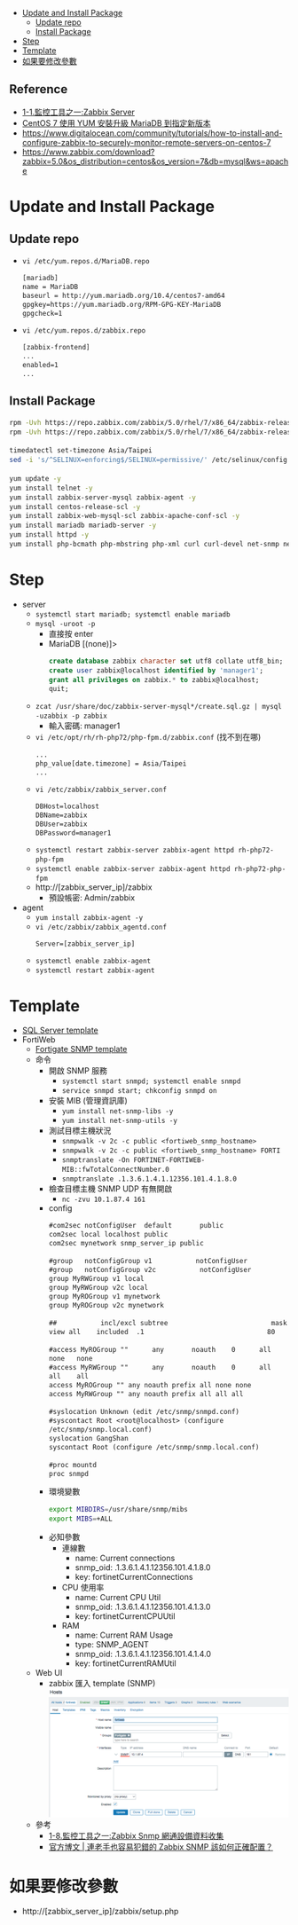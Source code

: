 - [Update and Install Package](#update-and-install-package)
    - [Update repo](#update-repo)
    - [Install Package](#install-package)
- [Step](#step)
- [Template](#template)
- [如果要修改參數](#如果要修改參數)

## Reference
- [1-1.監控工具之一:Zabbix Server](https://ithelp.ithome.com.tw/articles/10190611)
- [CentOS 7 使用 YUM 安裝升級 MariaDB 到指定新版本](https://www.footmark.info/linux/centos/centos7-yum-update-mariadb/)
- https://www.digitalocean.com/community/tutorials/how-to-install-and-configure-zabbix-to-securely-monitor-remote-servers-on-centos-7
- https://www.zabbix.com/download?zabbix=5.0&os_distribution=centos&os_version=7&db=mysql&ws=apache

# Update and Install Package
## Update repo
- `vi /etc/yum.repos.d/MariaDB.repo`
    ```
    [mariadb]
    name = MariaDB
    baseurl = http://yum.mariadb.org/10.4/centos7-amd64
    gpgkey=https://yum.mariadb.org/RPM-GPG-KEY-MariaDB
    gpgcheck=1
    ```
- `vi /etc/yum.repos.d/zabbix.repo`
    ```
    [zabbix-frontend]
    ...
    enabled=1
    ...
    ```

## Install Package
```bash
rpm -Uvh https://repo.zabbix.com/zabbix/5.0/rhel/7/x86_64/zabbix-release-5.0-1.el7.noarch.rpm
rpm -Uvh https://repo.zabbix.com/zabbix/5.0/rhel/7/x86_64/zabbix-release-5.0-1.el7.noarch.rpm --httpproxy http://t-nva:3128

timedatectl set-timezone Asia/Taipei
sed -i 's/^SELINUX=enforcing$/SELINUX=permissive/' /etc/selinux/config

yum update -y
yum install telnet -y
yum install zabbix-server-mysql zabbix-agent -y
yum install centos-release-scl -y
yum install zabbix-web-mysql-scl zabbix-apache-conf-scl -y
yum install mariadb mariadb-server -y
yum install httpd -y
yum install php-bcmath php-mbstring php-xml curl curl-devel net-snmp net-snmp-devel net-snmp-utils perl-DBI -y
```

# Step
- server
    - `systemctl start mariadb; systemctl enable mariadb`
    - `mysql -uroot -p`
        - 直接按 enter
        - MariaDB [(none)]>
            ```sql
            create database zabbix character set utf8 collate utf8_bin;
            create user zabbix@localhost identified by 'manager1';
            grant all privileges on zabbix.* to zabbix@localhost;
            quit;
            ```
    - `zcat /usr/share/doc/zabbix-server-mysql*/create.sql.gz | mysql -uzabbix -p zabbix`
        - 輸入密碼: manager1
    - `vi /etc/opt/rh/rh-php72/php-fpm.d/zabbix.conf` (找不到在哪)
        ```
        ...
        php_value[date.timezone] = Asia/Taipei
        ...
        ```
    - `vi /etc/zabbix/zabbix_server.conf`
        ```
        DBHost=localhost
        DBName=zabbix
        DBUser=zabbix
        DBPassword=manager1
        ```
    - `systemctl restart zabbix-server zabbix-agent httpd rh-php72-php-fpm`
    - `systemctl enable zabbix-server zabbix-agent httpd rh-php72-php-fpm`
    - http://[zabbix_server_ip]/zabbix
        - 預設帳密: Admin/zabbix
- agent
    - `yum install zabbix-agent -y`
    - `vi /etc/zabbix/zabbix_agentd.conf`
        ```
        Server=[zabbix_server_ip]
        ```
    - `systemctl enable zabbix-agent`
    - `systemctl restart zabbix-agent`

# Template
- [SQL Server template](https://share.zabbix.com/databases/microsoft-sql-server/template-for-microsoft-sql-server)
- FortiWeb
    - [Fortigate SNMP template](https://share.zabbix.com/network_devices/fortigate/fortigate-snmp-template)
    - 命令
        - 開啟 SNMP 服務
            - `systemctl start snmpd; systemctl enable snmpd`
            - `service snmpd start; chkconfig snmpd on`
        - 安裝 MIB (管理資訊庫)
            - `yum install net-snmp-libs -y`
            - `yum install net-snmp-utils -y`
        - 測試目標主機狀況
            - `snmpwalk -v 2c -c public <fortiweb_snmp_hostname>`
            - `snmpwalk -v 2c -c public <fortiweb_snmp_hostname> FORTI`
            - `snmptranslate -On FORTINET-FORTIWEB-MIB::fwTotalConnectNumber.0`
            - `snmptranslate .1.3.6.1.4.1.12356.101.4.1.8.0`
        - 檢查目標主機 SNMP UDP 有無開啟
            - `nc -zvu 10.1.87.4 161`
        - config
            ```
            #com2sec notConfigUser  default       public
            com2sec local localhost public
            com2sec mynetwork snmp_server_ip public

            #group   notConfigGroup v1           notConfigUser
            #group   notConfigGroup v2c           notConfigUser
            group MyRWGroup v1 local
            group MyRWGroup v2c local
            group MyROGroup v1 mynetwork
            group MyROGroup v2c mynetwork

            ##           incl/excl subtree                          mask
            view all    included  .1                               80

            #access MyROGroup ""      any       noauth    0      all    none   none
            #access MyRWGroup ""      any       noauth    0      all    all    all
            access MyROGroup "" any noauth prefix all none none
            access MyRWGroup "" any noauth prefix all all all

            #syslocation Unknown (edit /etc/snmp/snmpd.conf)
            #syscontact Root <root@localhost> (configure /etc/snmp/snmp.local.conf)
            syslocation GangShan
            syscontact Root (configure /etc/snmp/snmp.local.conf)

            #proc mountd
            proc snmpd
            ```
        - 環境變數
            ```bash
            export MIBDIRS=/usr/share/snmp/mibs
            export MIBS=+ALL
            ```
        - 必知參數
            - 連線數
                - name: Current connections
                - snmp_oid: .1.3.6.1.4.1.12356.101.4.1.8.0
                - key: fortinetCurrentConnections
            - CPU 使用率
                - name: Current CPU Util
                - snmp_oid: .1.3.6.1.4.1.12356.101.4.1.3.0
                - key: fortinetCurrentCPUUtil
            - RAM
                - name: Current RAM Usage
                - type: SNMP_AGENT
                - snmp_oid: .1.3.6.1.4.1.12356.101.4.1.4.0
                - key: fortinetCurrentRAMUtil
    - Web UI
        - zabbix 匯入 template (SNMP)
            <br><img src="../img/zabbix/fortiweb-snmp-template.png">
    - 參考
        - [1-8.監控工具之一:Zabbix Snmp 網通設備資料收集](https://ithelp.ithome.com.tw/articles/10191378)
        - [官方博文 | 連老手也容易犯錯的 Zabbix SNMP 該如何正確配置？](https://read01.com/zh-tw/Dn6NDmM.html#.Yg0Vme5BxGM)

# 如果要修改參數
- http://[zabbix_server_ip]/zabbix/setup.php